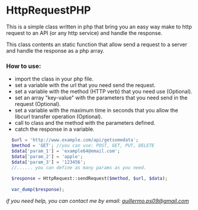 # HttpRequestPHP
This is a simple class written in php that bring you an easy way make to http request to an API (or any http service) and handle the response.

This class contents an static function that allow send a request to a server and handle the response as a php array.

### How to use:
* import the class in your php file.
* set a variable with the url that you need send the request.
* set a variable with the method (HTTP verb) that you need use (Optional).
* set an array "key-value" with the parameters that you need send in the request (Optional).
* set a variable with the maximum time in seconds that you allow the libcurl transfer operation (Optional).
* call to class and the method with the parameters defined.
* catch the response in a variable.

```php
  $url = 'http://www.example.com/api/getsomedata';
  $method = 'GET'; //you can use: POST, GET, PUT, DELETE
  $data['param_1'] = 'example64@email.com';
  $data['param_2'] = 'apple';
  $data['param_3'] = '123456';
  //...... you can define as many params as you need.
  
  $response = HttpRequest::sendRequest($method, $url, $data);
  
  var_dump($response);
```

*if you need help, you can contact me by email: guillermo.ps09@gmail.com*
